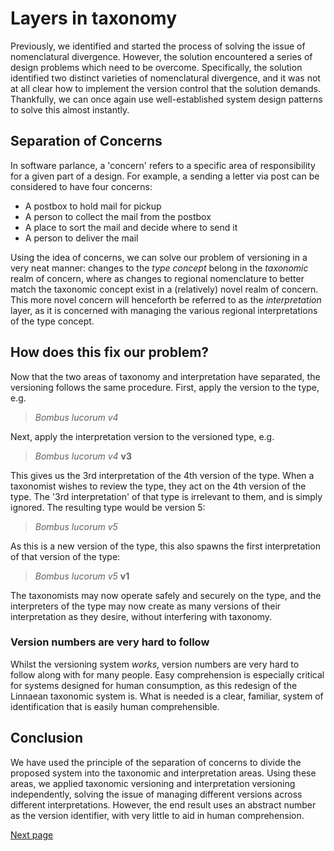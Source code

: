 # Layers in taxonomy
Previously, we identified and started the process of solving the issue of nomenclatural divergence. However, the solution encountered a series of design problems which need to be overcome. Specifically, the solution identified two distinct varieties of nomenclatural divergence, and it was not at all clear how to implement the version control that the solution demands. Thankfully, we can once again use well-established system design patterns to solve this almost instantly.

## Separation of Concerns
In software parlance, a 'concern' refers to a specific area of responsibility for a given part of a design. For example, a sending a letter via post can be considered to have four concerns:

- A postbox to hold mail for pickup
- A person to collect the mail from the postbox
- A place to sort the mail and decide where to send it
- A person to deliver the mail

Using the idea of concerns, we can solve our problem of versioning in a very neat manner: changes to the *type concept* belong in the *taxonomic* realm of concern, where as changes to regional nomenclature to better match the taxonomic concept exist in a (relatively) novel realm of concern. This more novel concern will henceforth be referred to as the *interpretation* layer, as it is concerned with managing the various regional interpretations of the type concept.

## How does this fix our problem?
Now that the two areas of taxonomy and interpretation have separated, the versioning follows the same procedure. First, apply the version to the type, e.g.

> *Bombus lucorum v4*

Next, apply the interpretation version to the versioned type, e.g.

> *Bombus lucorum v4* **v3**

This gives us the 3rd interpretation of the 4th version of the type. When a taxonomist wishes to review the type, they act on the 4th version of the type. The '3rd interpretation' of that type is irrelevant to them, and is simply ignored. The resulting type would be version 5:

> *Bombus lucorum v5*

As this is a new version of the type, this also spawns the first interpretation of that version of the type:

> *Bombus lucorum v5* **v1**

The taxonomists may now operate safely and securely on the type, and the interpreters of the type may now create as many versions of their interpretation as they desire, without interfering with taxonomy.

### Version numbers are very hard to follow
Whilst the versioning system *works*, version numbers are very hard to follow along with for many people. Easy comprehension is especially critical for systems designed for human consumption, as this redesign of the Linnaean taxonomic system is. What is needed is a clear, familiar, system of identification that is easily human comprehensible.

## Conclusion
We have used the principle of the separation of concerns to divide the proposed system into the taxonomic and interpretation areas. Using these areas, we applied taxonomic versioning and interpretation versioning independently, solving the issue of managing different versions across different interpretations. However, the end result uses an abstract number as the version identifier, with very little to aid in human comprehension.

[Next page](./human-centric-labels.md)